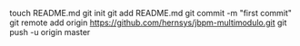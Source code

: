 touch README.md
git init
git add README.md
git commit -m "first commit"
git remote add origin https://github.com/hernsys/jbpm-multimodulo.git
git push -u origin master
